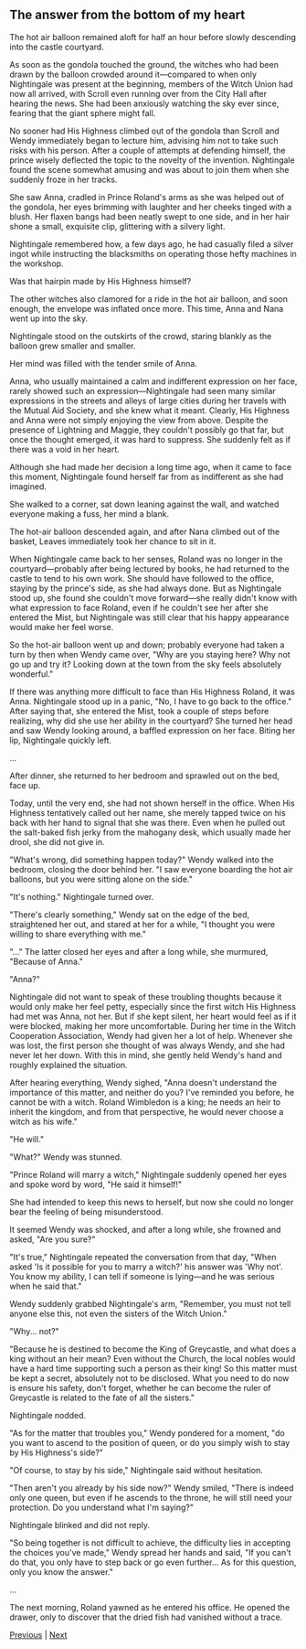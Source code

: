 ## The answer from the bottom of my heart
The hot air balloon remained aloft for half an hour before slowly descending into the castle courtyard.

As soon as the gondola touched the ground, the witches who had been drawn by the balloon crowded around it—compared to when only Nightingale was present at the beginning, members of the Witch Union had now all arrived, with Scroll even running over from the City Hall after hearing the news. She had been anxiously watching the sky ever since, fearing that the giant sphere might fall.



No sooner had His Highness climbed out of the gondola than Scroll and Wendy immediately began to lecture him, advising him not to take such risks with his person. After a couple of attempts at defending himself, the prince wisely deflected the topic to the novelty of the invention. Nightingale found the scene somewhat amusing and was about to join them when she suddenly froze in her tracks.



She saw Anna, cradled in Prince Roland's arms as she was helped out of the gondola, her eyes brimming with laughter and her cheeks tinged with a blush. Her flaxen bangs had been neatly swept to one side, and in her hair shone a small, exquisite clip, glittering with a silvery light.



Nightingale remembered how, a few days ago, he had casually filed a silver ingot while instructing the blacksmiths on operating those hefty machines in the workshop.



Was that hairpin made by His Highness himself?



The other witches also clamored for a ride in the hot air balloon, and soon enough, the envelope was inflated once more. This time, Anna and Nana went up into the sky.



Nightingale stood on the outskirts of the crowd, staring blankly as the balloon grew smaller and smaller.



Her mind was filled with the tender smile of Anna.



Anna, who usually maintained a calm and indifferent expression on her face, rarely showed such an expression—Nightingale had seen many similar expressions in the streets and alleys of large cities during her travels with the Mutual Aid Society, and she knew what it meant. Clearly, His Highness and Anna were not simply enjoying the view from above. Despite the presence of Lightning and Maggie, they couldn't possibly go that far, but once the thought emerged, it was hard to suppress. She suddenly felt as if there was a void in her heart.



Although she had made her decision a long time ago, when it came to face this moment, Nightingale found herself far from as indifferent as she had imagined.



She walked to a corner, sat down leaning against the wall, and watched everyone making a fuss, her mind a blank.



The hot-air balloon descended again, and after Nana climbed out of the basket, Leaves immediately took her chance to sit in it.



When Nightingale came back to her senses, Roland was no longer in the courtyard—probably after being lectured by books, he had returned to the castle to tend to his own work. She should have followed to the office, staying by the prince's side, as she had always done. But as Nightingale stood up, she found she couldn't move forward—she really didn't know with what expression to face Roland, even if he couldn't see her after she entered the Mist, but Nightingale was still clear that his happy appearance would make her feel worse.



So the hot-air balloon went up and down; probably everyone had taken a turn by then when Wendy came over, "Why are you staying here? Why not go up and try it? Looking down at the town from the sky feels absolutely wonderful."



If there was anything more difficult to face than His Highness Roland, it was Anna. Nightingale stood up in a panic, "No, I have to go back to the office." After saying that, she entered the Mist, took a couple of steps before realizing, why did she use her ability in the courtyard? She turned her head and saw Wendy looking around, a baffled expression on her face. Biting her lip, Nightingale quickly left.



...



After dinner, she returned to her bedroom and sprawled out on the bed, face up.



Today, until the very end, she had not shown herself in the office. When His Highness tentatively called out her name, she merely tapped twice on his back with her hand to signal that she was there. Even when he pulled out the salt-baked fish jerky from the mahogany desk, which usually made her drool, she did not give in.



"What's wrong, did something happen today?" Wendy walked into the bedroom, closing the door behind her. "I saw everyone boarding the hot air balloons, but you were sitting alone on the side."



"It's nothing." Nightingale turned over.



"There's clearly something," Wendy sat on the edge of the bed, straightened her out, and stared at her for a while, "I thought you were willing to share everything with me."



"..." The latter closed her eyes and after a long while, she murmured, "Because of Anna."



"Anna?"



Nightingale did not want to speak of these troubling thoughts because it would only make her feel petty, especially since the first witch His Highness had met was Anna, not her. But if she kept silent, her heart would feel as if it were blocked, making her more uncomfortable. During her time in the Witch Cooperation Association, Wendy had given her a lot of help. Whenever she was lost, the first person she thought of was always Wendy, and she had never let her down. With this in mind, she gently held Wendy's hand and roughly explained the situation.



After hearing everything, Wendy sighed, "Anna doesn't understand the importance of this matter, and neither do you? I've reminded you before, he cannot be with a witch. Roland Wimbledon is a king; he needs an heir to inherit the kingdom, and from that perspective, he would never choose a witch as his wife."



"He will."



"What?" Wendy was stunned.

"Prince Roland will marry a witch," Nightingale suddenly opened her eyes and spoke word by word, "He said it himself!"

She had intended to keep this news to herself, but now she could no longer bear the feeling of being misunderstood.

It seemed Wendy was shocked, and after a long while, she frowned and asked, "Are you sure?"

"It's true," Nightingale repeated the conversation from that day, "When asked 'Is it possible for you to marry a witch?' his answer was 'Why not'. You know my ability, I can tell if someone is lying—and he was serious when he said that."

Wendy suddenly grabbed Nightingale's arm, "Remember, you must not tell anyone else this, not even the sisters of the Witch Union."

"Why... not?"

"Because he is destined to become the King of Greycastle, and what does a king without an heir mean? Even without the Church, the local nobles would have a hard time supporting such a person as their king! So this matter must be kept a secret, absolutely not to be disclosed. What you need to do now is ensure his safety, don't forget, whether he can become the ruler of Greycastle is related to the fate of all the sisters."

Nightingale nodded.



"As for the matter that troubles you," Wendy pondered for a moment, "do you want to ascend to the position of queen, or do you simply wish to stay by His Highness's side?"

"Of course, to stay by his side," Nightingale said without hesitation.

"Then aren't you already by his side now?" Wendy smiled, "There is indeed only one queen, but even if he ascends to the throne, he will still need your protection. Do you understand what I'm saying?"

Nightingale blinked and did not reply.

"So being together is not difficult to achieve, the difficulty lies in accepting the choices you've made," Wendy spread her hands and said, "If you can't do that, you only have to step back or go even further... As for this question, only you know the answer."

...

The next morning, Roland yawned as he entered his office. He opened the drawer, only to discover that the dried fish had vanished without a trace.





[Previous](CH0175.md) | [Next](CH0177.md)
